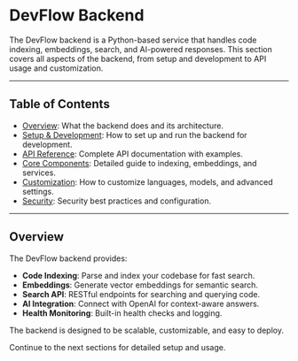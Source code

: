 # DevFlow Backend

The DevFlow backend is a Python-based service that handles code indexing, embeddings, search, and AI-powered responses. This section covers all aspects of the backend, from setup and development to API usage and customization.

---

## Table of Contents

- [Overview](backend_overview.md): What the backend does and its architecture.
- [Setup & Development](backend_setup.md): How to set up and run the backend for development.
- [API Reference](backend_api.md): Complete API documentation with examples.
- [Core Components](backend_components.md): Detailed guide to indexing, embeddings, and services.
- [Customization](backend_customization.md): How to customize languages, models, and advanced settings.
- [Security](backend_security.md): Security best practices and configuration.

---

## Overview

The DevFlow backend provides:

- **Code Indexing**: Parse and index your codebase for fast search.
- **Embeddings**: Generate vector embeddings for semantic search.
- **Search API**: RESTful endpoints for searching and querying code.
- **AI Integration**: Connect with OpenAI for context-aware answers.
- **Health Monitoring**: Built-in health checks and logging.

The backend is designed to be scalable, customizable, and easy to deploy.

Continue to the next sections for detailed setup and usage. 